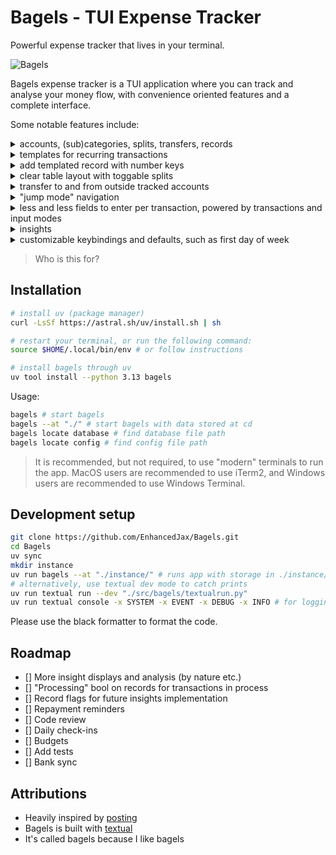 # Bagels - TUI Expense Tracker

Powerful expense tracker that lives in your terminal.

![Bagels](https://github.com/JaxxDev/bagels/raw/main/assets/preview.gif)

Bagels expense tracker is a TUI application where you can track and analyse your money flow, with convenience oriented features and a complete interface.

Some notable features include:

<details><summary>accounts, (sub)categories, splits, transfers, records</summary> You can track your money flow through different accounts, categories, and splits. You can also transfer money between your accounts and even outside tracked accounts.</details>
<details><summary>templates for recurring transactions</summary> Create templates for frequently added transactions, so you can quickly add them without typing much.</details>
<details><summary>add templated record with number keys</summary> Press a number key to quickly add a transaction based on a template.</details>
<details><summary>clear table layout with toggable splits</summary> The clear table layout makes it easy to read and understand even the most complex transactions.</details>
<details><summary>transfer to and from outside tracked accounts</summary> You can transfer money between your accounts and even outside tracked accounts.</details>
<details><summary>"jump mode" navigation</summary> Quickly navigate between different parts of the application.</details>
<details><summary>less and less fields to enter per transaction, powered by transactions and input modes</summary> The input mode system helps you quickly enter transactions by automatically selecting the right field for you to enter. And with the transaction history, you can quickly see what you entered before.</details>
<details><summary>insights</summary> Bagels provides insights in the form of charts and tables, to help you understand your money flow.</details>
<details><summary>customizable keybindings and defaults, such as first day of week</summary> You can customize the keybindings and defaults of the application to fit your needs.</details>

> Who is this for?

## Installation

```bash
# install uv (package manager)
curl -LsSf https://astral.sh/uv/install.sh | sh

# restart your terminal, or run the following command:
source $HOME/.local/bin/env # or follow instructions

# install bagels through uv
uv tool install --python 3.13 bagels
```

Usage:

```bash
bagels # start bagels
bagels --at "./" # start bagels with data stored at cd
bagels locate database # find database file path
bagels locate config # find config file path
```

> It is recommended, but not required, to use "modern" terminals to run the app. MacOS users are recommended to use iTerm2, and Windows users are recommended to use Windows Terminal.

## Development setup

```sh
git clone https://github.com/EnhancedJax/Bagels.git
cd Bagels
uv sync
mkdir instance
uv run bagels --at "./instance/" # runs app with storage in ./instance/
# alternatively, use textual dev mode to catch prints
uv run textual run --dev "./src/bagels/textualrun.py"
uv run textual console -x SYSTEM -x EVENT -x DEBUG -x INFO # for logging
```

Please use the black formatter to format the code.

## Roadmap

- [] More insight displays and analysis (by nature etc.)
- [] "Processing" bool on records for transactions in process
- [] Record flags for future insights implementation
- [] Repayment reminders
- [] Code review
- [] Daily check-ins
- [] Budgets
- [] Add tests
- [] Bank sync

## Attributions

- Heavily inspired by [posting](https://posting.sh/)
- Bagels is built with [textual](https://textual.textualize.io/)
- It's called bagels because I like bagels
